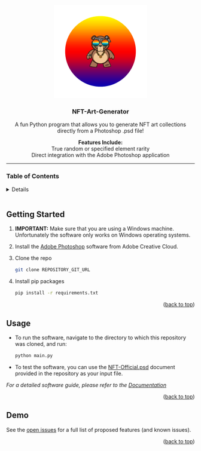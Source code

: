 <div id="top"></div>

<!-- PROJECT LOGO -->
<br />
<div align="center">
  <img src="img/software_logo.png" alt="Logo" width="250">

  <h3 align="center"><strong>NFT-Art-Generator</strong></h3>

  <p align="center">
    A fun Python program that allows you to generate NFT art collections directly from a Photoshop .psd file!
    <br>
  </p>
  <p align="center">
    <strong>Features Include:</strong><br>
    True random or specified element rarity<br>
    Direct integration with the Adobe Photoshop application
  </p>
</div>

___

<!-- TABLE OF CONTENTS -->
### Table of Contents
<details>
  <ol>
    <li><a href="#getting-started">Getting Started</a></li>
    <li><a href="#usage">Usage</a></li>
    <li><a href="#demo">Demo</a></li>
  </ol>
</details>
<br>


<!-- GETTING STARTED -->
<div id="getting-started"></div>

## Getting Started

1. **IMPORTANT:** Make sure that you are using a Windows machine. Unfortunately the software only works on Windows operating systems.

2. Install the [Adobe Photoshop](https://www.adobe.com/products/photoshop.html?promoid=RL89NFBP&mv=other) software from Adobe Creative Cloud.

3. Clone the repo
   ```sh
   git clone REPOSITORY_GIT_URL
   ```
4. Install pip packages
   ```sh
   pip install -r requirements.txt
   ```

<p align="right">(<a href="#top">back to top</a>)</p>


<!-- USAGE EXAMPLES -->
<div id="usage"></div>

## Usage

- To run the software, navigate to the directory to which this repository was cloned, and run:
   ```sh
   python main.py
   ```
- To test the software, you can use the [NFT-Official.psd]() document provided in the repository as your input file.

_For a detailed software guide, please refer to the [Documentation](https://example.com)_

<p align="right">(<a href="#top">back to top</a>)</p>


<!-- DEMO -->
<div id="demo"></div>

## Demo

See the [open issues](https://github.com/othneildrew/Best-README-Template/issues) for a full list of proposed features (and known issues).

<p align="right">(<a href="#top">back to top</a>)</p>